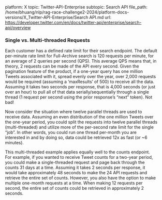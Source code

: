 platform: X
topic: Twitter-API-Enterprise
subtopic: Search API
file_path: /home/bhuang/nlp/rag-race-challenge2-2024/platform-docs-versions/X_Twitter-API-Enterprise/Search API.md
url: https://developer.twitter.com/en/docs/twitter-api/enterprise/search-api/overview


### Single vs. Multi-threaded Requests

Each customer has a defined rate limit for their search endpoint. The default per-minute rate limit for Full-Archive search is 120 requests per minute, for an average of 2 queries per second (QPS). This average QPS means that, in theory, 2 requests can be made of the API every second. Given the pagination feature of the product, if a one-year query has one million Tweets associated with it, spread evenly over the year, over 2,000 requests would be required (assuming a ‘maxResults’ of 500) to receive all the data. Assuming it takes two seconds per response, that is 4,000 seconds (or just over an hour) to pull all of that data serially/sequentially through a single thread (1 request per second using the prior response’s “next” token). Not bad!

Now consider the situation where twelve parallel threads are used to receive data. Assuming an even distribution of the one million Tweets over the one-year period, you could split the requests into twelve parallel threads (multi-threaded) and utilize more of the per-second rate limit for the single “job”. In other words, you could run one thread per-month you are interested in and by doing so, data could be retrieved 12x as fast (or ~6 minutes).

This multi-threaded example applies equally well to the counts endpoint. For example, if you wanted to receive Tweet counts for a two-year period, you could make a single-threaded request and page back through the counts 31 days at a time. Assuming it takes 2 seconds per response, it would take approximately 48 seconds to make the 24 API requests and retrieve the entire set of counts. However, you also have the option to make multiple one-month requests at a time. When making 12 requests per second, the entire set of counts could be retrieved in approximately 2 seconds.